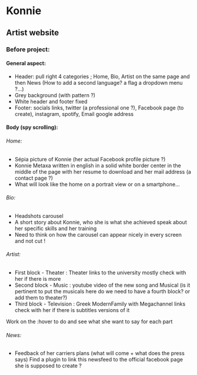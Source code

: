 # Konnie
Artist website
-------------

### Before project:

#### General aspect:
- Header: pull right 4 categories ; Home, Bio, Artist on the same page and then News (How to add a second language? a flag a dropdown menu ?...)
- Grey background (with pattern ?)
- White header and footer fixed
- Footer: socials links, twitter (a professional one ?), Facebook page (to create), instagram, spotify, Email google address

#### Body (spy scrolling):
###### Home: 
 * Sépia picture of Konnie (her actual Facebook profile picture ?)
 * Konnie Metaxa written in english in a solid white border center in the middle of the page with her resume to download and her mail address (a contact page ?)
 * What will look like the home on a portrait view or on a smartphone...

###### Bio:
 * Headshots carousel
 * A short story about Konnie, who she is what she achieved speak about her specific skills and her training
 * Need to think on how the carousel can appear nicely in every screen and not cut !
 
###### Artist:
 * First block - Theater : Theater links to the university mostly check with her if there is more
 * Second block - Music : youtube video of the new song and Musical (is it pertinent to put the musicals here do we need to have a fourth block? or add them to theater?)
 * Third block - Television : Greek ModernFamily with Megachannel links check with her if there is subtitles versions of it

Work on the :hover to do and see what she want to say for each part

###### News:
 * Feedback of her carriers plans (what will come + what does the press says)
Find a plugin to link this newsfeed to the official facebook page she is supposed to create ?


